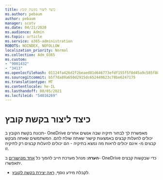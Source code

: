 ```yaml
---
title: כיצד ליצור בקשת קובץ
ms.author: pebaum
author: pebaum
manager: scotv
ms.date: 04/21/2020
ms.audience: Admin
ms.topic: article
ms.service: o365-administration
ROBOTS: NOINDEX, NOFOLLOW
localization_priority: Normal
ms.collection: Adm_O365
ms.custom:
- "9001432"
- "3413"
ms.openlocfilehash: 01124fa426d2f2beaed81d646773efdf155f5f0d45a9c585f80913b111fa9598
ms.sourcegitcommit: b5f7da89a650d2915dc652449623c78be6247175
ms.translationtype: MT
ms.contentlocale: he-IL
ms.lasthandoff: 08/05/2021
ms.locfileid: "54016269"
---
```

# <a name="how-to-create-a-file-request"></a>כיצד ליצור בקשת קובץ

תכונת בקשת הקובץ ב- OneDrive מאפשרת לך לבחור תיקיה שבה אנשים אחרים יכולים להעלות קבצים באמצעות קישור שאתה שולח להם. המשתמשים שאתה מבקש קבצים מ- אינם יכולים לראות מה נמצא בתיקיה - הם יכולים להעלות קבצים רק לתיקיה זו.

**הערה:** מנהל מערכת חייב להפוך כל [אחד מקישורים](https://docs.microsoft.com/sharepoint/turn-external-sharing-on-or-off) ב- OneDrive כדי שבקשות קבצים יתאפשרו.

- לקבלת מידע נוסף, [ראה יצירת בקשה לקובץ](https://support.office.com/article/create-a-file-request-f54aa7f8-2589-4421-b351-d415fc3b83af).
